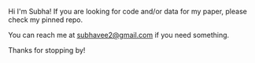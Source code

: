Hi I'm Subha! If you are looking for code and/or data for my paper, please check my pinned repo.

You can reach me at subhavee2@gmail.com if you need something.

Thanks for stopping by! 


<!---
subha-v/subha-v is a ✨ special ✨ repository because its `README.md` (this file) appears on your GitHub profile.
You can click the Preview link to take a look at your changes.
--->
